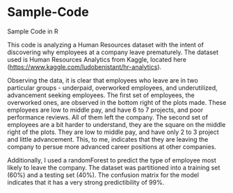 # Sample-Code
Sample Code in R

This code is analyzing a Human Resources dataset with the intent of discovering why employees at a company leave prematurely. The dataset used is Human Resources Analytics from Kaggle, located here (https://www.kaggle.com/ludobenistant/hr-analytics).

Observing the data, it is clear that employees who leave are in two particular groups - underpaid, overworked employees, and underutilized, advancement seeking employees. The first set of employees, the overworked ones, are observed in the bottom right of the plots made. These employees are low to middle pay, and have 6 to 7 projects, and poor performance reviews. All of them left the company. The second set of employees are a bit harder to understand, they are the square on the middle right of the plots. They are low to middle pay, and have only 2 to 3 project and little advancement. This, to me, indicates that they are leaving the company to persue more advanced career positions at other companies. 

Additionally, I used a randomForest to predict the type of employee most likely to leave the company. The dataset was partitioned into a training set (60%) and a testing set (40%). The confusion matrix for the model indicates that it has a very strong predictibility of 99%.
